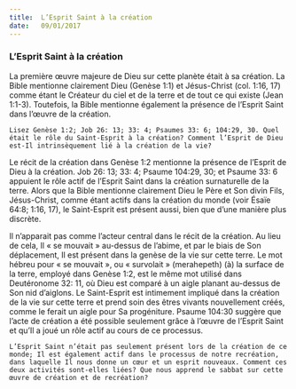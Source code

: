 ```yaml
---
title:  L’Esprit Saint à la création
date:   09/01/2017
---
```


### L’Esprit Saint à la création 

La première œuvre majeure de Dieu sur cette planète était à sa création. La Bible mentionne clairement Dieu (Genèse 1:1) et Jésus-Christ (col. 1:16, 17) comme étant le Créateur du ciel et de la terre et de tout ce qui existe (Jean 1:1-3). Toutefois, la Bible mentionne également la présence de l’Esprit Saint dans l’œuvre de la création. 

`Lisez Genèse 1:2; Job 26: 13; 33: 4; Psaumes 33: 6; 104:29, 30. Quel était le rôle du Saint-Esprit à la création? Comment l’Esprit de Dieu est-Il intrinsèquement lié à la création de la vie?` 

Le récit de la création dans Genèse 1:2 mentionne la présence de l’Esprit de Dieu à la création. Job 26: 13; 33: 4; Psaume 104:29, 30; et Psaume 33: 6 appuient le rôle actif de l’Esprit Saint dans la création surnaturelle de la terre. Alors que la Bible mentionne clairement Dieu le Père et Son divin Fils, Jésus-Christ, comme étant actifs dans la création du monde (voir Ésaïe 64:8; 1:16, 17), le Saint-Esprit est présent aussi, bien que d’une manière plus discrète. 

Il n’apparait pas comme l’acteur central dans le récit de la création. Au lieu de cela, Il « se mouvait » au-dessus de l’abime, et par le biais de Son déplacement, Il est présent dans la genèse de la vie sur cette terre. Le mot hébreu pour « se mouvait », ou « survolait » (merahepeth) (à) la surface de la terre, employé dans Genèse 1:2, est le même mot utilisé dans Deutéronome 32: 11, où Dieu est comparé à un aigle planant au-dessus de Son nid d’aiglons. Le Saint-Esprit est intimement impliqué dans la création de la vie sur cette terre et prend soin des êtres vivants nouvellement créés, comme le ferait un aigle pour Sa progéniture. Psaume 104:30 suggère que l’acte de création a été possible seulement grâce à l’œuvre de l’Esprit Saint et qu’Il a joué un rôle actif au cours de ce processus. 

`L’Esprit Saint n’était pas seulement présent lors de la création de ce monde; Il est également actif dans le processus de notre recréation, dans laquelle Il nous donne un cœur et un esprit nouveaux. Comment ces deux activités sont-elles liées? Que nous apprend le sabbat sur cette œuvre de création et de recréation?` 